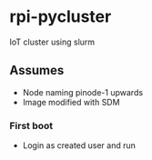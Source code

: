 # rpi-pycluster
IoT cluster using slurm
## Assumes
- Node naming pinode-1 upwards
- Image modified with SDM
### First boot
- Login as created user and run 
```

```
